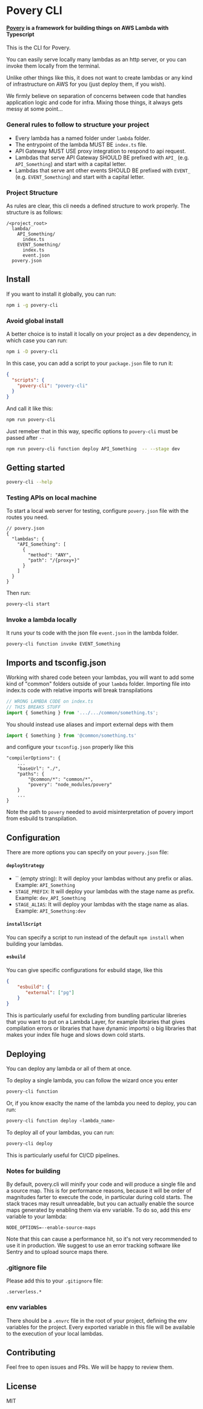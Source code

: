 # Povery CLI

#### [Povery](https://github.com/sickOscar/povery) is a framework for building things on AWS Lambda with Typescript

This is the CLI for Povery. 


You can easily serve locally many lambdas as an http server, or you can invoke them locally from the terminal. 

Unlike other things like this, it does not want to create lambdas or any kind of infrastructure 
on AWS for you (just deploy them, if you wish). 

We firmly believe on separation of concerns between code that handles application logic and code for infra.
Mixing those things, it always gets messy at some point...


### General rules to follow to structure your project

- Every lambda has a named folder under `lambda` folder.
- The entrypoint of the lambda MUST BE `index.ts` file.
- API Gateway MUST USE proxy integration to respond to api request.
- Lambdas that serve API Gateway SHOULD BE prefixed with `API_` (e.g. `API_Something`) and start with a capital letter.
- Lambdas that serve ant other events SHOULD BE prefixed with `EVENT_` (e.g. `EVENT_Something`) and start with a capital letter.

### Project Structure

As rules are clear, this cli needs a defined structure to work properly. The structure is as follows:

```
/<project_root>
  lambda/
    API_Something/
      index.ts
    EVENT_Something/
      index.ts
      event.json
  povery.json
```
## Install

If you want to install it globally, you can run:

```bash
npm i -g povery-cli
```

### Avoid global install
A better choice is to install it locally on your project as a dev dependency, in which case you can run:

```bash
npm i -D povery-cli
```

In this case, you can add a script to your `package.json` file to run it:

```json
{
  "scripts": {
    "povery-cli": "povery-cli"
  }
}
```

And call it like this:
```bash
npm run povery-cli
```

Just remeber that in this way, specific options to `povery-cli` must be passed after `--` 
```bash
npm run povery-cli function deploy API_Something  -- --stage dev
```

## Getting started

```bash
povery-cli --help
```

### Testing APIs on local machine

To start a local web server for testing, configure `povery.json` file with the routes you need.
```
// povery.json
{
  "lambdas": {
    "API_Something": [
      {
        "method": "ANY",
        "path": "/{proxy+}"
      }
    ]
  }
}

```
Then run:
```bash
povery-cli start
```

### Invoke a lambda locally
It runs your ts code with the json file `event.json` in the lambda folder.
```
povery-cli function invoke EVENT_Something
```
## Imports and tsconfig.json

Working with shared code beteen your lambdas, you will want to add some kind of "common" folders outside of your `lambda` folder.
Importing file into index.ts code with relative imports will break transpilations

```typescript
// WRONG LAMBDA CODE on index.ts
// THIS BREAKS STUFF
import { Something } from '.../.../common/something.ts';
```

You should instead use aliases and import external deps with them

```typescript
import { Something } from '@common/something.ts'
```
and configure your `tsconfig.json` properly like this
```
"compilerOptions": {
    ...
    "baseUrl": "./",
    "paths": {
        "@common/*": "common/*",
        "povery": "node_modules/povery"
    }
    ...
}
```
Note the path to `povery` needed to avoid misinterpretation of povery import from esbuild ts transpilation.
## Configuration

There are more options you can specify on your `povery.json` file:

#### `deployStrategy`
- `` (empty string): It will deploy your lambdas without any prefix or alias. Example: `API_Something`
- `STAGE_PREFIX`: It will deploy your lambdas with the stage name as prefix. Example: `dev_API_Something`
- `STAGE_ALIAS`: It will deploy your lambdas with the stage name as alias. Example: `API_Something:dev`

#### `installScript`
You can specify a script to run instead of the default `npm install` when building your lambdas.

#### `esbuild`
You can give specific configurations for esbuild stage, like this
```json
{
    "esbuild": {
       "external": ["pg"]
    }
}
```

This is particularly useful for excluding from bundling particular libreries that you want to put on a Lambda Layer,
for example libraries that gives compilation errors or libraries that have dynamic imports) o big libraries 
that makes your index file huge and slows down cold starts.


## Deploying

You can deploy any lambda or all of them at once. 

To deploy a single lambda, you can follow the wizard once you enter

```bash
povery-cli function
```
Or, if you know exaclty the name of the lambda you need to deploy, you can run:
```bash
povery-cli function deploy <lambda_name>
```

To deploy all of your lambdas, you can run:
```bash
povery-cli deploy
```
This is particularly useful for CI/CD pipelines.

### Notes for building
By default, povery.cli will minify your code and will produce a single file and a source map. This is for performance reasons, because it will be order of magnitudes farter to execute the code, in particular during cold starts. The stack traces may result unreadable, but you can actually enable the source maps generated by enabling them via env variable. To do so, add this env variable to your lambda:
```
NODE_OPTIONS=--enable-source-maps
```
Note that this can cause a performance hit, so it's not very recommended to use it in production. We suggest to use an error tracking software like Sentry and to upload source maps there.

### .gitignore file

Please add this to your `.gitignore` file:
```
.serverless.*
```

### env variables
There should be a `.envrc` file in the root of your project, defining the env variables for the project. Every exported variable in this file will be available to the execution of your local lambdas.


## Contributing

Feel free to open issues and PRs. We will be happy to review them.

## License

MIT
